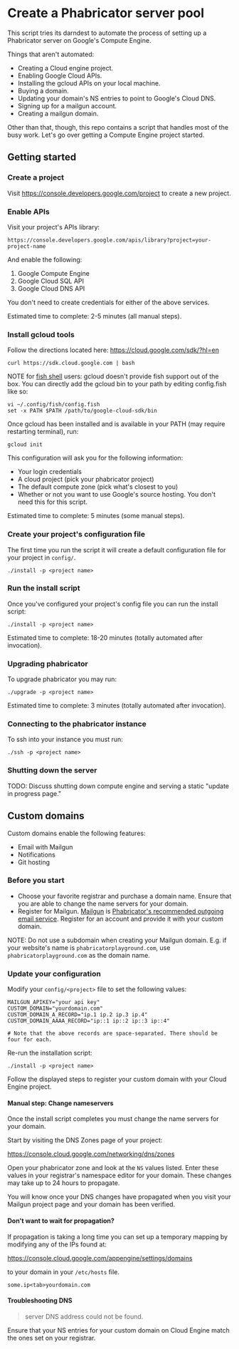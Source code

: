 # Create a Phabricator server pool

This script tries its darndest to automate the process of setting up a Phabricator server on
Google's Compute Engine.

Things that aren't automated:

- Creating a Cloud engine project.
- Enabling Google Cloud APIs.
- Installing the gcloud APIs on your local machine.
- Buying a domain.
- Updating your domain's NS entries to point to Google's Cloud DNS.
- Signing up for a mailgun account.
- Creating a mailgun domain.

Other than that, though, this repo contains a script that handles most of the busy work. Let's go
over getting a Compute Engine project started.

## Getting started

### Create a project

Visit https://console.developers.google.com/project to create a new project.

### Enable APIs

Visit your project's APIs library:

    https://console.developers.google.com/apis/library?project=your-project-name

And enable the following:

1. Google Compute Engine
2. Google Cloud SQL API
3. Google Cloud DNS API

You don't need to create credentials for either of the above services.

Estimated time to complete: 2-5 minutes (all manual steps).

### Install gcloud tools

Follow the directions located here: https://cloud.google.com/sdk/?hl=en

    curl https://sdk.cloud.google.com | bash

NOTE for [fish shell](https://fishshell.com/) users: gcloud doesn't provide fish support out of the
box. You can directly add the gcloud bin to your path by editing config.fish like so:

    vi ~/.config/fish/config.fish
    set -x PATH $PATH /path/to/google-cloud-sdk/bin

Once gcloud has been installed and is available in your PATH (may require restarting terminal), run:

    gcloud init

This configuration will ask you for the following information:

- Your login credentials
- A cloud project (pick your phabricator project)
- The default compute zone (pick what's closest to you)
- Whether or not you want to use Google's source hosting. You don't need this for this script.

Estimated time to complete: 5 minutes (some manual steps).

### Create your project's configuration file

The first time you run the script it will create a default configuration file for your project in
`config/`.

    ./install -p <project name>

### Run the install script

Once you've configured your project's config file you can run the install script:

    ./install -p <project name>

Estimated time to complete: 18-20 minutes (totally automated after invocation).

### Upgrading phabricator

To upgrade phabricator you may run:

    ./upgrade -p <project name>

Estimated time to complete: 3 minutes (totally automated after invocation).

### Connecting to the phabricator instance

To ssh into your instance you must run:

    ./ssh -p <project name>

### Shutting down the server

TODO: Discuss shutting down compute engine and serving a static "update in progress page."

## Custom domains

Custom domains enable the following features:

- Email with Mailgun
- Notifications
- Git hosting

### Before you start

- Choose your favorite registrar and purchase a domain name. Ensure that you are able to change the
  name servers for your domain.
- Register for Mailgun. [Mailgun](http://www.mailgun.com/) is
  [Phabricator's recommended outgoing email service](https://secure.phabricator.com/book/phabricator/article/configuring_outbound_email/).
  Register for an account and provide it with your custom domain.

NOTE: Do not use a subdomain when creating your Mailgun domain. E.g. if your website's name is
`phabricatorplayground.com`, use `phabricatorplayground.com` as the domain name.

### Update your configuration

Modify your `config/<project>` file to set the following values:

    MAILGUN_APIKEY="your api key"
    CUSTOM_DOMAIN="yourdomain.com"
    CUSTOM_DOMAIN_A_RECORD="ip.1 ip.2 ip.3 ip.4"
    CUSTOM_DOMAIN_AAAA_RECORD="ip::1 ip::2 ip::3 ip::4"
    
    # Note that the above records are space-separated. There should be four for each.

Re-run the installation script:

    ./install -p <project name>

Follow the displayed steps to register your custom domain with your Cloud Engine project.

#### Manual step: Change nameservers

Once the install script completes you must change the name servers for your domain.

Start by visiting the DNS Zones page of your project:

https://console.cloud.google.com/networking/dns/zones

Open your phabricator zone and look at the `NS` values listed. Enter these values in your
registrar's namespace editor for your domain. These changes may take up to 24 hours to propagate.

You will know once your DNS changes have propagated when you visit your Mailgun project page and
your domain has been verified.

#### Don't want to wait for propagation?

If propagation is taking a long time you can set up a temporary mapping by modifying any of the IPs
found at:

https://console.cloud.google.com/appengine/settings/domains

to your domain in your `/etc/hosts` file.

    some.ip<tab>yourdomain.com

#### Troubleshooting DNS

> server DNS address could not be found.

Ensure that your NS entries for your custom domain on Cloud Engine match the ones set on your
registrar.